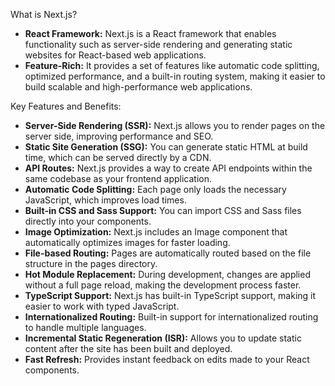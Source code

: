 What is Next.js?
- **React Framework:** Next.js is a React framework that enables functionality such as server-side rendering and generating static websites for React-based web applications.
- **Feature-Rich:** It provides a set of features like automatic code splitting, optimized performance, and a built-in routing system, making it easier to build scalable and high-performance web applications.

Key Features and Benefits:
- **Server-Side Rendering (SSR):** Next.js allows you to render pages on the server side, improving performance and SEO.
- **Static Site Generation (SSG):** You can generate static HTML at build time, which can be served directly by a CDN.
- **API Routes:** Next.js provides a way to create API endpoints within the same codebase as your frontend application.
- **Automatic Code Splitting:** Each page only loads the necessary JavaScript, which improves load times.
- **Built-in CSS and Sass Support:** You can import CSS and Sass files directly into your components.
- **Image Optimization:** Next.js includes an Image component that automatically optimizes images for faster loading.
- **File-based Routing:** Pages are automatically routed based on the file structure in the pages directory.
- **Hot Module Replacement:** During development, changes are applied without a full page reload, making the development process faster.
- **TypeScript Support:** Next.js has built-in TypeScript support, making it easier to work with typed JavaScript.
- **Internationalized Routing:** Built-in support for internationalized routing to handle multiple languages.
- **Incremental Static Regeneration (ISR):** Allows you to update static content after the site has been built and deployed.
- **Fast Refresh:** Provides instant feedback on edits made to your React components.

